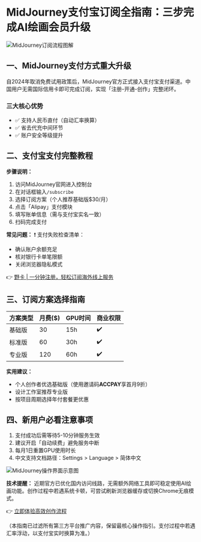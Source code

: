 # MidJourney支付宝订阅全指南：三步完成AI绘画会员升级

![MidJourney订阅流程图解](https://via.placeholder.com/800x400)

## 一、MidJourney支付方式重大升级
自2024年取消免费试用政策后，MidJourney官方正式接入支付宝支付渠道。中国用户无需国际信用卡即可完成订阅，实现「注册-开通-创作」完整闭环。

### 三大核心优势
- ✅ 支持人民币直付（自动汇率换算）
- ✅ 省去代充中间环节
- ✅ 账户安全等级提升

## 二、支付宝支付完整教程
**步骤说明：**
1. 访问MidJourney官网进入控制台
2. 在对话框输入`/subscribe`
3. 选择订阅方案（个人推荐基础版$30/月）
4. 点击「Alipay」支付模块
5. 填写账单信息（需与支付宝实名一致）
6. 扫码完成支付

**常见问题：**
❗ 支付失败检查清单：
- 确认账户余额充足
- 核对银行卡单笔限额
- 关闭浏览器隐私模式

👉 [野卡 | 一分钟注册，轻松订阅海外线上服务](https://bbtdd.com/yeka)

## 三、订阅方案选择指南
| 方案类型 | 月费($) | GPU时间 | 商业权限 |
|---------|--------|--------|---------|
| 基础版   | 30     | 15h    | ✔️       |
| 标准版   | 60     | 30h    | ✔️       |
| 专业版   | 120    | 60h    | ✔️       |

**实用建议：**
- 个人创作者优选基础版（使用邀请码**ACCPAY**享首月9折）
- 设计工作室推荐专业版
- 按项目周期选择年付套餐更优惠

## 四、新用户必看注意事项
1. 支付成功后需等待5-10分钟服务生效
2. 建议开启「自动续费」避免服务中断
3. 每月1日重置GPU使用时长
4. 中文支持文档路径：Settings > Language > 简体中文

![MidJourney操作界面示意图](https://via.placeholder.com/600x300)

**技术提醒：**
近期官方已优化国内访问线路，无需额外网络工具即可稳定使用AI绘画功能。创作过程中若遇系统卡顿，可尝试刷新浏览器缓存或切换Chrome无痕模式。

👉 [立即体验高效创作流程](https://bbtdd.com/yeka)
 

（本指南已过滤所有第三方平台推广内容，保留最核心操作指引。支付过程中若遇汇率浮动，以支付宝实时换算为准。）